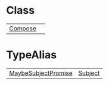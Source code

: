 # Class



|                                                                             |     |
| --------------------------------------------------------------------------- | --- |
| [Compose](/runtime-html/resources/custom-elements/class/compose/compose.md) |     |



# TypeAlias



|                                                                                                         |                                                                                 |
| ------------------------------------------------------------------------------------------------------- | ------------------------------------------------------------------------------- |
| [MaybeSubjectPromise](/runtime-html/resources/custom-elements/typealias/compose/maybesubjectpromise.md) | [Subject](/runtime-html/resources/custom-elements/typealias/compose/subject.md) |


